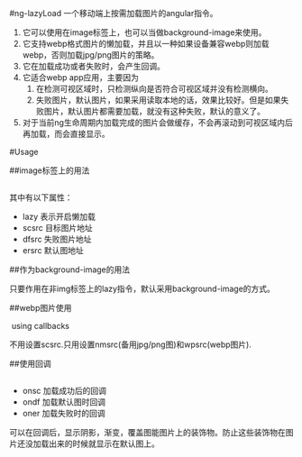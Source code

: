 #ng-lazyLoad
一个移动端上按需加载图片的angular指令。
1. 它可以使用在image标签上，也可以当做background-image来使用。
2. 它支持webp格式图片的懒加载，并且以一种如果设备兼容webp则加载webp，否则加载jpg/png图片的策略。
3. 它在加载成功或者失败时，会产生回调。
4. 它适合webp app应用，主要因为
    1. 在检测可视区域时，只检测纵向是否符合可视区域并没有检测横向。
    2. 失败图片，默认图片，如果采用读取本地的话，效果比较好。但是如果失败图片，默认图片都需要加载，就没有这种失败，默认的意义了。
5. 对于当前ng生命周期内加载完成的图片会做缓存，不会再滚动到可视区域内后再加载，而会直接显示。

#Usage

##image标签上的用法

  <img lazy scsrc="hello.png" dfsrc="default.png" ersrc="error.png"/>

其中有以下属性：

+ lazy 表示开启懒加载
+ scsrc 目标图片地址
+ dfsrc 失败图片地址
+ ersrc 默认图地址

##作为background-image的用法

  <div lazy scsrc="hello.png" dfsrc="default.png" ersrc="error.png"></div>

只要作用在非img标签上的lazy指令，默认采用background-image的方式。

##webp图片使用

  <img lazy wpsrc="hello.webp" nmsrc="hello.jpg" dfsrc="default.png" ersrc="error.png"/>
using callbacks

不用设置scsrc.只用设置nmsrc(备用jpg/png图)和wpsrc(webp图片).

##使用回调

  <img lazy scsrc="hello.png" dfsrc="default.png" ersrc="error.png" onsc="showShadow()"/>

+ onsc 加载成功后的回调
+ ondf 加载默认图时回调
+ oner 加载失败时的回调

可以在回调后，显示阴影，渐变，覆盖图能图片上的装饰物。防止这些装饰物在图片还没加载出来的时候就显示在默认图上。
